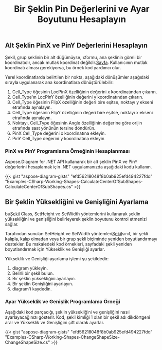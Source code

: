 ﻿---
title: Bir Şeklin Pin Değerlerini ve Ayar Boyutunu Hesaplayın
type: docs
weight: 60
url: /tr/net/calculate-pin-values-and-setting-size-of-a-shape/
description: Bu bölümde Aspose.Diagram ile Alt Şeklin PinX ve PinY Değerlerinin nasıl hesaplanacağı açıklanmaktadır.
---
## **Alt Şeklin PinX ve PinY Değerlerini Hesaplayın**
 Şekil, grup şeklinin bir alt düğümüyse, xformu, ana şeklinin göreli bir koordinatıdır, ancak mutlak koordinat değildir.[Sayfa](http://www.aspose.com/api/net/diagram/aspose.diagram/page). Kullanıcının mutlak koordinatı alması gerekiyorsa, bu örnek kod yardımcı olur.

Yerel koordinatlarda belirtilen bir nokta, aşağıdaki dönüşümler aşağıdaki sırayla uygulanarak ana koordinatlara dönüştürülebilir:

1. Cell_Type öğesinin LocPinX özelliğinin değerini x koordinatından çıkarın.
1. Cell_Type'ın LocPinY özelliğinin değerini y koordinatından çıkarın.
1. Cell_Type öğesinin FlipX özelliğinin değeri bire eşitse, noktayı y ekseni etrafında aynalayın.
1. Cell_Type öğesinin FlipY özelliğinin değeri bire eşitse, noktayı x ekseni etrafında aynalayın.
1. Noktayı, Cell_Type öğesinin Angle özelliğinin değerine göre orijin etrafında saat yönünün tersine döndürün.
1. PinX Cell_Type değerini x koordinatına ekleyin.
1. PinY Cell_Type değerini y koordinatına ekleyin.
### **PinX ve PinY Programlama Örneğinin Hesaplanması**
Aspose.Diagram for .NET API kullanarak bir alt şeklin PinX ve PinY değerlerini hesaplamak için .NET uygulamanızda aşağıdaki kodu kullanın.







{{< gist "aspose-diagram-gists" "efd56218048f8b0ab925efd494227fdd" "Examples-CSharp-Working-Shapes-CalculateCenterOfSubShapes-CalculateCenterOfSubShapes.cs" >}}
## **Bir Şeklin Yüksekliğini ve Genişliğini Ayarlama**
 bu[Şekil](http://www.aspose.com/api/net/diagram/aspose.diagram/shape) Class, SetHeight ve SetWidth yöntemlerini kullanarak şeklin yüksekliğini ve genişliğini belirleyerek şeklin boyutunu kontrol etmenizi sağlar.

 Tarafından sunulan SetHeight ve SetWidth yöntemleri[Şekil](http://www.aspose.com/api/net/diagram/aspose.diagram/shape)sınıf, bir şekli kalıpla, kalıp olmadan veya bir grup şekli biçiminde yeniden boyutlandırmayı destekler. Bu makaledeki kod örnekleri, sayfadaki şekli yeniden boyutlandırmak için Yükseklik ve Genişliği ayarlar.

Yükseklik ve Genişliği ayarlama işlemi şu şekildedir:

1. diagram yükleyin.
1. Belirli bir şekil bulun.
1. Bir şeklin yüksekliğini ayarlayın.
1. Bir şeklin Genişliğini ayarlayın.
1. diagram'i kaydedin.
### **Ayar Yükseklik ve Genişlik Programlama Örneği**
Aşağıdaki kod parçacığı, şeklin yüksekliğini ve genişliğini nasıl ayarlayacağınızı gösterir. Kod, şekil kimliği 1 olan bir şekil adı dikdörtgeni arar ve Yükseklik ve Genişliğini çift olarak ayarlar.

{{< gist "aspose-diagram-gists" "efd56218048f8b0ab925efd494227fdd" "Examples-CSharp-Working-Shapes-ChangeShapeSize-ChangeShapeSize.cs" >}}
